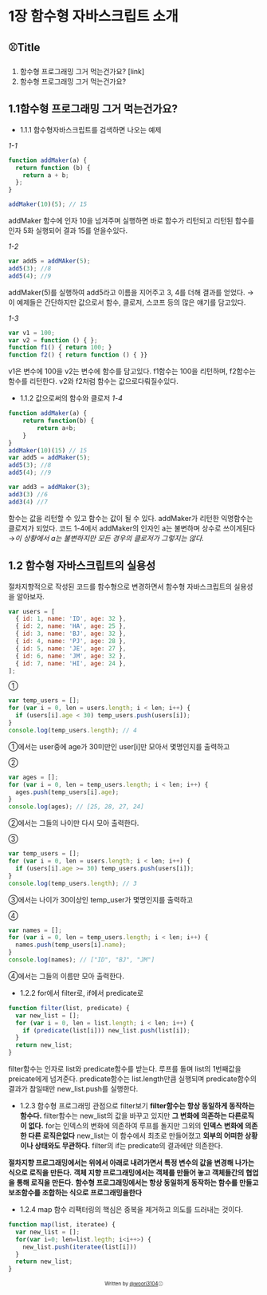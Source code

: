 # 1장 함수형 자바스크립트 소개

## ⚾Title

1. 함수형 프로그래밍 그거 먹는건가요? [link]
2. 함수형 프로그래밍 그거 먹는건가요?

## 1.1함수형 프로그래밍 그거 먹는건가요?

- 1.1.1 함수형자바스크립트를 검색하면 나오는 예제

*1-1*

```javascript
function addMaker(a) {
  return function (b) {
    return a + b;
  };
}

addMaker(10)(5); // 15
```
addMaker 함수에 인자 10을 넘겨주며 실행하면 바로 함수가 리턴되고 리턴된 함수를 인자 5화 실행되어 결과 15를 얻을수있다.

*1-2*
```javascript
var add5 = addMAker(5);
add5(3); //8
add5(4); //9
```

addMaker(5)를 실행하여 add5라고 이름을 지어주고 3, 4를 더해 결과를 얻었다. 
→이 예제들은 간단하지만 값으로서 함수, 클로저, 스코프 등의 많은 얘기를 담고있다.

*1-3*
```javascript
var v1 = 100;
var v2 = function () { };
function f1() { return 100; }
function f2() { return function () { }}
```

v1은 변수에 100을 v2는 변수에 함수를 담고있다. 
f1함수는 100을 리턴하며, f2함수는 함수를 리턴한다. 
v2와 f2처럼 함수는 값으로다뤄질수있다. 


- 1.1.2 값으로써의 함수와 클로저
 *1-4*
```javascript
function addMaker(a) {
    return function(b) {
        return a+b;
    }
}
addMaker(10)(15) // 15
var add5 = addMaker(5);
add5(3); //8
add5(4); //9

var add3 = addMaker(3);
add3(3) //6
add3(4) //7

```

함수는 값을 리턴할 수 있고 함수는 값이 될 수 있다. 
addMaker가 리턴한 익명함수는 클로저가 되었다.
코드 1-4에서 addMaker의 인자인 a는 불변하며 상수로 쓰이게된다 
→*이 상황에서 a는 불변하지만 모든 경우의 클로저가 그렇지는 않다.*


## 1.2 함수형 자바스크립트의 실용성
절차지향적으로 작성된 코드를 함수형으로 변경하면서 함수형 자바스크립트의 실용성을 알아보자.

```javascript
var users = [
  { id: 1, name: 'ID', age: 32 },
  { id: 2, name: 'HA', age: 25 },
  { id: 3, name: 'BJ', age: 32 },
  { id: 4, name: 'PJ', age: 28 },
  { id: 5, name: 'JE', age: 27 },
  { id: 6, name: 'JM', age: 32 },
  { id: 7, name: 'HI', age: 24 },
];
```
①
```javascript
var temp_users = [];
for (var i = 0, len = users.length; i < len; i++) {
  if (users[i].age < 30) temp_users.push(users[i]);
}
console.log(temp_users.length); // 4
```
①에서는 user중에 age가 30미만인 user[i]만 모아서 몇명인지를 출력하고

②
```javascript
var ages = [];
for (var i = 0, len = temp_users.length; i < len; i++) {
  ages.push(temp_users[i].age);
}
console.log(ages); // [25, 28, 27, 24]
```
②에서는 그들의 나이만 다시 모아 출력한다. 

③
```javascript
var temp_users = [];
for (var i = 0, len = users.length; i < len; i++) {
  if (users[i].age >= 30) temp_users.push(users[i]);
}
console.log(temp_users.length); // 3
```
③에서는 나이가 30이상인 temp_user가 몇명인지를 출력하고

④
```javascript
var names = [];
for (var i = 0, len = temp_users.length; i < len; i++) {
  names.push(temp_users[i].name);
}
console.log(names); // ["ID", "BJ", "JM"]
```
④에서는 그들의 이름만 모아 출력한다. 

- 1.2.2 for에서 filter로, if에서 predicate로

```javascript
function filter(list, predicate) {
  var new_list = [];
  for (var i = 0, len = list.length; i < len; i++) {
    if (predicate(list[i])) new_list.push(list[i]);
  }
  return new_list;
}
```   
filter함수는 인자로 list와 predicate함수를 받는다. 
루프를 돌며 list의 1번째값을 preicate에게 넘겨준다. predicate함수는 list.length만큼 실행되며 
predicate함수의 결과가 참일때만 new_list.push를 실행한다. 

- 1.2.3 함수형 프로그래밍 관점으로 filter보기
**filter함수는 항상 동일하게 동작하는 함수다.**
filter함수는 new_list의 값을 바꾸고 있지만 **그 변화에 의존하는 다른로직이 없다.** 
for는 인덱스의 변화에 의존하여 루프를 돌지만 그외의 **인덱스 변화에 의존한 다른 로직은없다**
new_list는 이 함수에서 최초로 만들어졌고 **외부의 어떠한 상황이나 상태와도 무관하다.** 
filter의 if는 predicate의 결과에만 의존한다. 

**절차지향 프로그래밍에서는 위에서 아래로 내려가면서 특정 변수의 값을 변경해 나가는 식으로 로직을 만든다.**
**객체 지향 프로그래밍에서는 객체를 만들어 놓고 객체들간의 협업을 통해 로직을 만든다.**
**함수형 프로그래밍에서는 항상 동일하게 동작하는 함수를 만들고 보조함수를 조합하는 식으로 프로그래밍을한다**

- 1.2.4 map 함수
리팩터링의 핵심은 중복을 제거하고 의도를 드러내는 것이다. 

```javascript
function map(list, iteratee) {
  var new_list = [];
  for(var i=0; len=list.legth; i<i++>) {
    new_list.push(iteratee(list[i]))
  }
  return new_list;
}
```


<div align="center">

<sub><sup>Written by <a href="https://github.com/woori3104">@woori3104</a></sup></sub><small>⚾</small>

</div>
